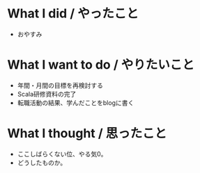 # What I did / やったこと
- おやすみ

# What I want to do / やりたいこと
- 年間・月間の目標を再検討する
- Scala研修資料の完了
- 転職活動の結果、学んだことをblogに書く

# What I thought / 思ったこと
- ここしばらくない位、やる気0。
- どうしたものか。
